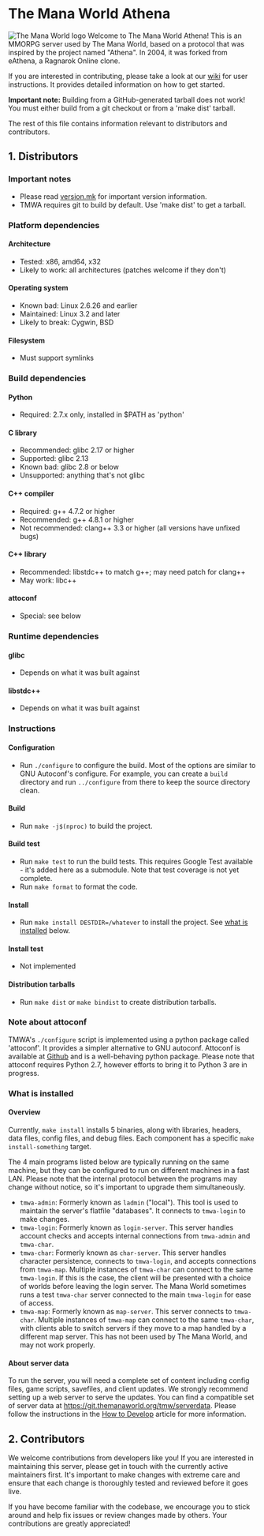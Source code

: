 # The Mana World Athena
![The Mana World logo](share/tmwa/TheManaWorldLogo.png)
Welcome to The Mana World Athena! This is an MMORPG server used by The Mana World, based on a protocol that was inspired by the project named "Athena". In 2004, it was forked from eAthena, a Ragnarok Online clone.


If you are interested in contributing, please take a look at our [wiki](http://wiki.themanaworld.org/index.php/Development:How_to_Develop) for user instructions. It provides detailed information on how to get started.

**Important note:** Building from a GitHub-generated tarball does not work! You must either build from a git checkout or from a 'make dist' tarball.

The rest of this file contains information relevant to distributors and contributors.

## 1. Distributors
### Important notes
- Please read [version.mk](version.mk) for important version information.
- TMWA requires git to build by default. Use 'make dist' to get a tarball.

### Platform dependencies
#### Architecture
- Tested: x86, amd64, x32
- Likely to work: all architectures (patches welcome if they don't)

#### Operating system
- Known bad: Linux 2.6.26 and earlier
- Maintained: Linux 3.2 and later
- Likely to break: Cygwin, BSD

#### Filesystem
- Must support symlinks

### Build dependencies
#### Python
- Required: 2.7.x only, installed in $PATH as 'python'

#### C library
- Recommended: glibc 2.17 or higher
- Supported: glibc 2.13
- Known bad: glibc 2.8 or below
- Unsupported: anything that's not glibc

#### C++ compiler
- Required: g++ 4.7.2 or higher
- Recommended: g++ 4.8.1 or higher
- Not recommended: clang++ 3.3 or higher (all versions have unfixed bugs)

#### C++ library
- Recommended: libstdc++ to match g++; may need patch for clang++
- May work: libc++

#### attoconf
- Special: see below

### Runtime dependencies
#### glibc
- Depends on what it was built against

#### libstdc++
- Depends on what it was built against

### Instructions
#### Configuration
- Run `./configure` to configure the build. Most of the options are similar to GNU Autoconf's configure. For example, you can create a `build` directory and run `../configure` from there to keep the source directory clean.

#### Build
- Run `make -j$(nproc)` to build the project.

#### Build test
- Run `make test` to run the build tests. This requires Google Test available - it's added here as a submodule. Note that test coverage is not yet complete.
- Run `make format` to format the code.

#### Install
- Run `make install DESTDIR=/whatever` to install the project. See [what is installed](#what-is-installed) below.

#### Install test
- Not implemented

#### Distribution tarballs
- Run `make dist` or `make bindist` to create distribution tarballs.

### Note about attoconf
TMWA's `./configure` script is implemented using a python package called 'attoconf'. It provides a simpler alternative to GNU autoconf. Attoconf is available at [Github](https://github.com/o11c/attoconf/) and is a well-behaving python package. Please note that attoconf requires Python 2.7, however efforts to bring it to Python 3 are in progress.

### What is installed
#### Overview
Currently, `make install` installs 5 binaries, along with libraries, headers, data files, config files, and debug files. Each component has a specific `make install-something` target.

The 4 main programs listed below are typically running on the same machine, but they can be configured to run on different machines in a fast LAN. Please note that the internal protocol between the programs may change without notice, so it's important to upgrade them simultaneously.

- `tmwa-admin`: Formerly known as `ladmin` ("local"). This tool is used to maintain the server's flatfile "databases". It connects to `tmwa-login` to make changes.
- `tmwa-login`: Formerly known as `login-server`. This server handles account checks and accepts internal connections from `tmwa-admin` and `tmwa-char`.
- `tmwa-char`: Formerly known as `char-server`. This server handles character persistence, connects to `tmwa-login`, and accepts connections from `tmwa-map`. Multiple instances of `tmwa-char` can connect to the same `tmwa-login`. If this is the case, the client will be presented with a choice of worlds before leaving the login server. The Mana World sometimes runs a test `tmwa-char` server connected to the main `tmwa-login` for ease of access.
- `tmwa-map`: Formerly known as `map-server`. This server connects to `tmwa-char`. Multiple instances of `tmwa-map` can connect to the same `tmwa-char`, with clients able to switch servers if they move to a map handled by a different map server. This has not been used by The Mana World, and may not work properly.

#### About server data
To run the server, you will need a complete set of content including config files, game scripts, savefiles, and client updates. We strongly recommend setting up a web server to serve the updates. You can find a compatible set of server data at https://git.themanaworld.org/tmw/serverdata. Please follow the instructions in the [How to Develop](https://wiki.themanaworld.org/index.php/Development:How_to_Develop) article for more information.

## 2. Contributors
We welcome contributions from developers like you! If you are interested in maintaining this server, please get in touch with the currently active maintainers first. It's important to make changes with extreme care and ensure that each change is thoroughly tested and reviewed before it goes live.

If you have become familiar with the codebase, we encourage you to stick around and help fix issues or review changes made by others. Your contributions are greatly appreciated!
